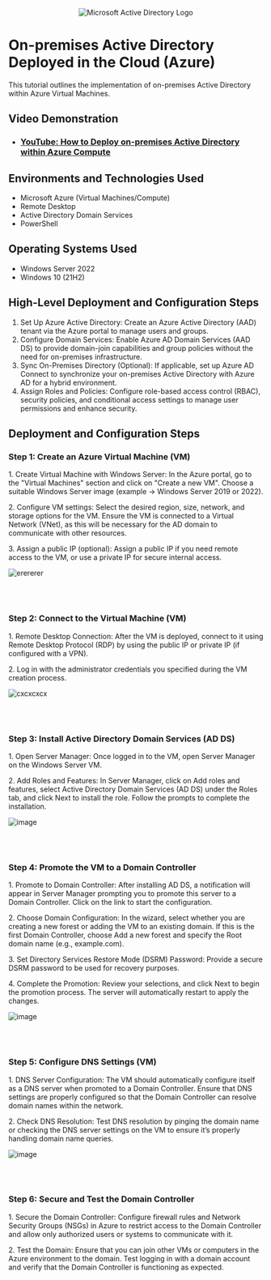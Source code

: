 <p align="center">
<img src="https://i.imgur.com/pU5A58S.png" alt="Microsoft Active Directory Logo"/>
</p>

<h1>On-premises Active Directory Deployed in the Cloud (Azure)</h1>
This tutorial outlines the implementation of on-premises Active Directory within Azure Virtual Machines.<br />


<h2>Video Demonstration</h2>

- ### [YouTube: How to Deploy on-premises Active Directory within Azure Compute](https://www.youtube.com/watch?v=wS9BRmhKm50)

<h2>Environments and Technologies Used</h2>

- Microsoft Azure (Virtual Machines/Compute)
- Remote Desktop
- Active Directory Domain Services
- PowerShell

<h2>Operating Systems Used </h2>

- Windows Server 2022
- Windows 10 (21H2)

<h2>High-Level Deployment and Configuration Steps</h2>

1. Set Up Azure Active Directory: Create an Azure Active Directory (AAD) tenant via the Azure portal to manage users and groups.
2. Configure Domain Services: Enable Azure AD Domain Services (AAD DS) to provide domain-join capabilities and group policies without the need for on-premises infrastructure.
3. Sync On-Premises Directory (Optional): If applicable, set up Azure AD Connect to synchronize your on-premises Active Directory with Azure AD for a hybrid environment.
4. Assign Roles and Policies: Configure role-based access control (RBAC), security policies, and conditional access settings to manage user permissions and enhance security.

<h2>Deployment and Configuration Steps</h2>
<p>
<h3>Step 1: Create an Azure Virtual Machine (VM)</h3>
1. Create Virtual Machine with Windows Server: In the Azure portal, go to the "Virtual Machines" section and click on "Create a new VM". Choose a suitable Windows Server image (example -> Windows Server 2019 or 2022).</p>
2. Configure VM settings: Select the desired region, size, network, and storage options for the VM. Ensure the VM is connected to a Virtual Network (VNet), as this will be necessary for the AD domain to communicate with other resources.</p>
3. Assign a public IP (optional): Assign a public IP if you need remote access to the VM, or use a private IP for secure internal access.</p>

![erererer](https://github.com/user-attachments/assets/421c604e-9d96-43e7-9f55-16217cdbc536)

<p>
<br />
<br />
<p>
<h3>Step 2: Connect to the Virtual Machine (VM)</h3>
1. Remote Desktop Connection: After the VM is deployed, connect to it using Remote Desktop Protocol (RDP) by using the public IP or private IP (if configured with a VPN).</p>
2. Log in with the administrator credentials you specified during the VM creation process.</p>

![cxcxcxcx](https://github.com/user-attachments/assets/3e74dd9f-0fe8-4466-82f6-a707b88b2591)

<p>
<br />
<br />
<p>
<h3>Step 3: Install Active Directory Domain Services (AD DS)</h3>
1. Open Server Manager: Once logged in to the VM, open Server Manager on the Windows Server VM.</p>
2. Add Roles and Features: In Server Manager, click on Add roles and features, select Active Directory Domain Services (AD DS) under the Roles tab, and click Next to install the role. Follow the prompts to complete the installation.</p>

![image](https://github.com/user-attachments/assets/3bdf129f-b33b-4863-941f-b04cebaea7b9)

<p>
<br />
<br />
<p>
<h3>Step 4: Promote the VM to a Domain Controller</h3>
1. Promote to Domain Controller: After installing AD DS, a notification will appear in Server Manager prompting you to promote this server to a Domain Controller. Click on the link to start the configuration.</p>
2. Choose Domain Configuration: In the wizard, select whether you are creating a new forest or adding the VM to an existing domain. If this is the first Domain Controller, choose Add a new forest and specify the Root domain name (e.g., example.com).</p>
3. Set Directory Services Restore Mode (DSRM) Password: Provide a secure DSRM password to be used for recovery purposes.</p>
4. Complete the Promotion: Review your selections, and click Next to begin the promotion process. The server will automatically restart to apply the changes.</p>

![image](https://github.com/user-attachments/assets/240cfffc-a0e9-4c5f-b9f7-0e3a0d6ffd75)

<p>
<br />
<br />
<p>
<h3>Step 5: Configure DNS Settings (VM)</h3>
1. DNS Server Configuration: The VM should automatically configure itself as a DNS server when promoted to a Domain Controller. Ensure that DNS settings are properly configured so that the Domain Controller can resolve domain names within the network.</p>
2. Check DNS Resolution: Test DNS resolution by pinging the domain name or checking the DNS server settings on the VM to ensure it’s properly handling domain name queries.</p>

![image](https://github.com/user-attachments/assets/54864801-d3ac-40ef-94da-ef138f07fe09)

<p>
<br />
<br />
<p>
<h3>Step 6: Secure and Test the Domain Controller</h3>
1. Secure the Domain Controller: Configure firewall rules and Network Security Groups (NSGs) in Azure to restrict access to the Domain Controller and allow only authorized users or systems to communicate with it.</p>
2. Test the Domain: Ensure that you can join other VMs or computers in the Azure environment to the domain. Test logging in with a domain account and verify that the Domain Controller is functioning as expected.</p>
